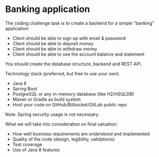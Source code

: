 # Banking application

The coding challenge task is to create a backend for a simple "banking" application:
* Client should be able to sign up with email & password
* Client should be able to deposit money
* Client should be able to withdraw money
* Client should be able to see the account balance and statement

You should create the database structure, backend and REST API.

Technology stack (preferred, but free to use your own)

* Java 8
* Spring Boot
* PostgreSQL or any in-memory database (like H2/HSQLDB)
* Maven or Gradle as build system
* Host your code on GitHub/Bitbucket/GitLab public repo

Note: Spring security usage is not necessary.

What we will take into consideration on final valuation:

- How well business requirements are understood and implemented
- Quality of the code (design, legibility, validations)
- Test coverage
- Use of Java 8 features
